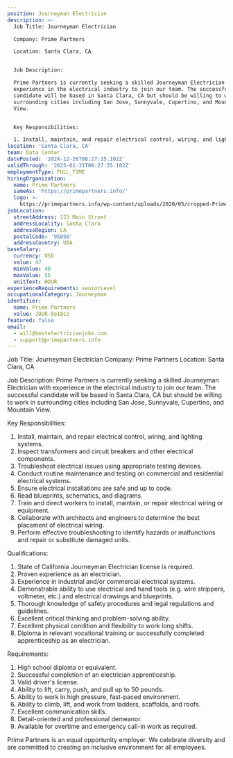 ```yaml
---
position: Journeyman Electrician
description: >-
  Job Title: Journeyman Electrician

  Company: Prime Partners

  Location: Santa Clara, CA 


  Job Description:

  Prime Partners is currently seeking a skilled Journeyman Electrician with
  experience in the electrical industry to join our team. The successful
  candidate will be based in Santa Clara, CA but should be willing to work in
  surrounding cities including San Jose, Sunnyvale, Cupertino, and Mountain
  View. 


  Key Responsibilities:

  1. Install, maintain, and repair electrical control, wiring, and lightin...
location: 'Santa Clara, CA'
team: Data Center
datePosted: '2024-12-26T08:27:35.102Z'
validThrough: '2025-01-31T08:27:35.102Z'
employmentType: FULL_TIME
hiringOrganization:
  name: Prime Partners
  sameAs: 'https://primepartners.info/'
  logo: >-
    https://primepartners.info/wp-content/uploads/2020/05/cropped-Prime-Partners-Logo-NO-BG-1-1.png
jobLocation:
  streetAddress: 123 Main Street
  addressLocality: Santa Clara
  addressRegion: CA
  postalCode: '95050'
  addressCountry: USA
baseSalary:
  currency: USD
  value: 47
  minValue: 40
  maxValue: 55
  unitText: HOUR
experienceRequirements: seniorLevel
occupationalCategory: Journeyman
identifier:
  name: Prime Partners
  value: JOUR-8o18cz
featured: false
email:
  - will@bestelectricianjobs.com
  - support@primepartners.info
---
```




Job Title: Journeyman Electrician
Company: Prime Partners
Location: Santa Clara, CA 

Job Description:
Prime Partners is currently seeking a skilled Journeyman Electrician with experience in the electrical industry to join our team. The successful candidate will be based in Santa Clara, CA but should be willing to work in surrounding cities including San Jose, Sunnyvale, Cupertino, and Mountain View. 

Key Responsibilities:
1. Install, maintain, and repair electrical control, wiring, and lighting systems.
2. Inspect transformers and circuit breakers and other electrical components.
3. Troubleshoot electrical issues using appropriate testing devices.
4. Conduct routine maintenance and testing on commercial and residential electrical systems.
5. Ensure electrical installations are safe and up to code.
6. Read blueprints, schematics, and diagrams.
7. Train and direct workers to install, maintain, or repair electrical wiring or equipment.
8. Collaborate with architects and engineers to determine the best placement of electrical wiring.
9. Perform effective troubleshooting to identify hazards or malfunctions and repair or substitute damaged units.

Qualifications:
1. State of California Journeyman Electrician license is required.
2. Proven experience as an electrician.
3. Experience in industrial and/or commercial electrical systems.
4. Demonstrable ability to use electrical and hand tools (e.g. wire strippers, voltmeter, etc.) and electrical drawings and blueprints.
5. Thorough knowledge of safety procedures and legal regulations and guidelines.
6. Excellent critical thinking and problem-solving ability.
7. Excellent physical condition and flexibility to work long shifts.
8. Diploma in relevant vocational training or successfully completed apprenticeship as an electrician.

Requirements:
1. High school diploma or equivalent.
2. Successful completion of an electrician apprenticeship.
3. Valid driver's license.
4. Ability to lift, carry, push, and pull up to 50 pounds.
5. Ability to work in high pressure, fast-paced environment.
6. Ability to climb, lift, and work from ladders, scaffolds, and roofs.
7. Excellent communication skills.
8. Detail-oriented and professional demeanor.
9. Available for overtime and emergency call-in work as required.

Prime Partners is an equal opportunity employer. We celebrate diversity and are committed to creating an inclusive environment for all employees.

